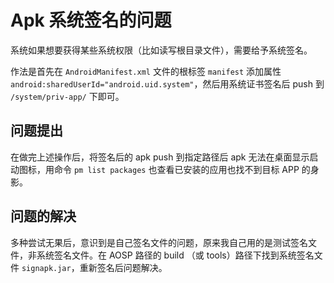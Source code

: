 # Apk 系统签名的问题

系统如果想要获得某些系统权限（比如读写根目录文件），需要给予系统签名。

作法是首先在 `AndroidManifest.xml` 文件的根标签 `manifest` 添加属性 `android:sharedUserId="android.uid.system"`，然后用系统证书签名后 push 到 `/system/priv-app/` 下即可。

## 问题提出

在做完上述操作后，将签名后的 apk push 到指定路径后 apk 无法在桌面显示启动图标，用命令 `pm list packages` 也查看已安装的应用也找不到目标 APP 的身影。

 ## 问题的解决

多种尝试无果后，意识到是自己签名文件的问题，原来我自己用的是测试签名文件，非系统签名文件。在 AOSP 路径的 build （或 tools）路径下找到系统签名文件 `signapk.jar`，重新签名后问题解决。